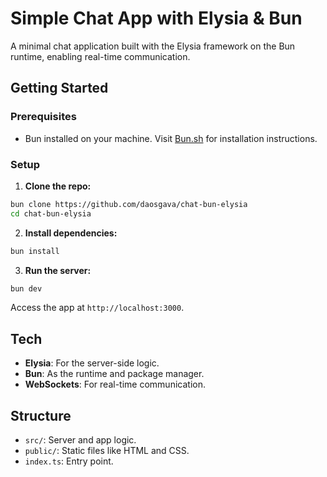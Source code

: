 # Simple Chat App with Elysia & Bun

A minimal chat application built with the Elysia framework on the Bun runtime, enabling real-time communication.

## Getting Started

### Prerequisites

- Bun installed on your machine. Visit [Bun.sh](https://bun.sh/) for installation instructions.

### Setup

1. **Clone the repo:**

```sh
bun clone https://github.com/daosgava/chat-bun-elysia
cd chat-bun-elysia
```

2. **Install dependencies:**

```sh
bun install
```

3. **Run the server:**

```sh
bun dev
```

Access the app at `http://localhost:3000`.

## Tech

- **Elysia**: For the server-side logic.
- **Bun**: As the runtime and package manager.
- **WebSockets**: For real-time communication.

## Structure

- `src/`: Server and app logic.
- `public/`: Static files like HTML and CSS.
- `index.ts`: Entry point.
